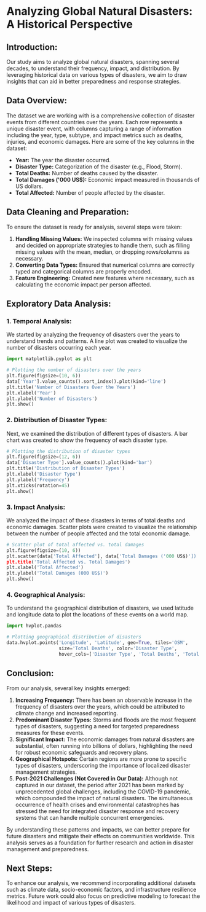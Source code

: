
# Analyzing Global Natural Disasters: A Historical Perspective

## Introduction:
Our study aims to analyze global natural disasters, spanning several decades, to understand their frequency, impact, and distribution. By leveraging historical data on various types of disasters, we aim to draw insights that can aid in better preparedness and response strategies.

## Data Overview:
The dataset we are working with is a comprehensive collection of disaster events from different countries over the years. Each row represents a unique disaster event, with columns capturing a range of information including the year, type, subtype, and impact metrics such as deaths, injuries, and economic damages. Here are some of the key columns in the dataset:
- **Year:** The year the disaster occurred.
- **Disaster Type:** Categorization of the disaster (e.g., Flood, Storm).
- **Total Deaths:** Number of deaths caused by the disaster.
- **Total Damages ('000 US$):** Economic impact measured in thousands of US dollars.
- **Total Affected:** Number of people affected by the disaster.

## Data Cleaning and Preparation:
To ensure the dataset is ready for analysis, several steps were taken:
1. **Handling Missing Values:** We inspected columns with missing values and decided on appropriate strategies to handle them, such as filling missing values with the mean, median, or dropping rows/columns as necessary.
2. **Converting Data Types:** Ensured that numerical columns are correctly typed and categorical columns are properly encoded.
3. **Feature Engineering:** Created new features where necessary, such as calculating the economic impact per person affected.

## Exploratory Data Analysis:
### 1. Temporal Analysis:
We started by analyzing the frequency of disasters over the years to understand trends and patterns. A line plot was created to visualize the number of disasters occurring each year.

```python
import matplotlib.pyplot as plt

# Plotting the number of disasters over the years
plt.figure(figsize=(10, 6))
data['Year'].value_counts().sort_index().plot(kind='line')
plt.title('Number of Disasters Over the Years')
plt.xlabel('Year')
plt.ylabel('Number of Disasters')
plt.show()
```

### 2. Distribution of Disaster Types:
Next, we examined the distribution of different types of disasters. A bar chart was created to show the frequency of each disaster type.

```python
# Plotting the distribution of disaster types
plt.figure(figsize=(12, 6))
data['Disaster Type'].value_counts().plot(kind='bar')
plt.title('Distribution of Disaster Types')
plt.xlabel('Disaster Type')
plt.ylabel('Frequency')
plt.xticks(rotation=45)
plt.show()
```

### 3. Impact Analysis:
We analyzed the impact of these disasters in terms of total deaths and economic damages. Scatter plots were created to visualize the relationship between the number of people affected and the total economic damage.

```python
# Scatter plot of total affected vs. total damages
plt.figure(figsize=(10, 6))
plt.scatter(data['Total Affected'], data['Total Damages ('000 US$)'])
plt.title('Total Affected vs. Total Damages')
plt.xlabel('Total Affected')
plt.ylabel('Total Damages (000 US$)')
plt.show()
```

### 4. Geographical Analysis:
To understand the geographical distribution of disasters, we used latitude and longitude data to plot the locations of these events on a world map.

```python
import hvplot.pandas

# Plotting geographical distribution of disasters
data.hvplot.points('Longitude', 'Latitude', geo=True, tiles='OSM', 
                   size='Total Deaths', color='Disaster Type', 
                   hover_cols=['Disaster Type', 'Total Deaths', 'Total Damages (000 US$)'])
```

## Conclusion:
From our analysis, several key insights emerged:
1. **Increasing Frequency:** There has been an observable increase in the frequency of disasters over the years, which could be attributed to climate change and increased reporting.
2. **Predominant Disaster Types:** Storms and floods are the most frequent types of disasters, suggesting a need for targeted preparedness measures for these events.
3. **Significant Impact:** The economic damages from natural disasters are substantial, often running into billions of dollars, highlighting the need for robust economic safeguards and recovery plans.
4. **Geographical Hotspots:** Certain regions are more prone to specific types of disasters, underscoring the importance of localized disaster management strategies.
5. **Post-2021 Challenges (Not Covered in Our Data):** Although not captured in our dataset, the period after 2021 has been marked by unprecedented global challenges, including the COVID-19 pandemic, which compounded the impact of natural disasters. The simultaneous occurrence of health crises and environmental catastrophes has stressed the need for integrated disaster response and recovery systems that can handle multiple concurrent emergencies.

By understanding these patterns and impacts, we can better prepare for future disasters and mitigate their effects on communities worldwide. This analysis serves as a foundation for further research and action in disaster management and preparedness.

## Next Steps:
To enhance our analysis, we recommend incorporating additional datasets such as climate data, socio-economic factors, and infrastructure resilience metrics. Future work could also focus on predictive modeling to forecast the likelihood and impact of various types of disasters.

